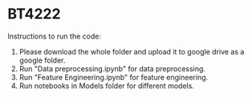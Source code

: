 # BT4222
 Instructions to run the code:
1. Please download the whole folder and upload it to google drive as a google folder.
2. Run "Data preprocessing.ipynb" for data preprocessing.
3. Run "Feature Engineering.ipynb" for feature engineering.
4. Run notebooks in Models folder for different models.
